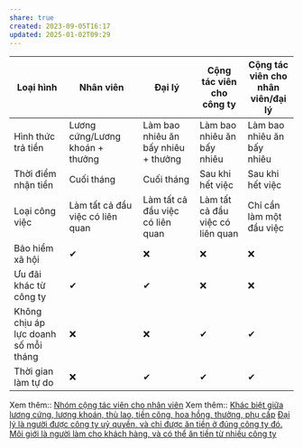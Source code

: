 ```yaml
---
share: true
created: 2023-09-05T16:17
updated: 2025-01-02T09:29
---
```

| Loại hình                            | Nhân viên                        | Đại lý                              | Cộng tác viên cho công ty        | Cộng tác viên cho nhân viên/đại lý |
| ------------------------------------ | -------------------------------- | ----------------------------------- | -------------------------------- | ---------------------------------- |
| Hình thức trả tiền                   | Lương cứng/Lương khoán + thưởng  | Làm bao nhiêu ăn bấy nhiêu + thưởng | Làm bao nhiêu ăn bấy nhiêu       | Làm bao nhiêu ăn bấy nhiêu         |
| Thời điểm nhận tiền                  | Cuối tháng                       | Cuối tháng                          | Sau khi hết việc                 | Sau khi hết việc                   |
| Loại công việc                       | Làm tất cả đầu việc có liên quan | Làm tất cả đầu việc có liên quan    | Làm tất cả đầu việc có liên quan | Chỉ cần làm một đầu việc           |
| Bảo hiểm xã hội                      | ✔                                | ❌                                  | ❌                               | ❌                                 |
| Ưu đãi khác từ công ty               | ✔                                | ✔                                   | ❌                               | ❌                                 |
| Không chịu áp lực doanh số mỗi tháng | ❌                               | ❌                                  | ✔                                | ✔                                  |
| Thời gian làm tự do                  | ❌                               | ✔                                   | ✔                                | ✔                                  |

Xem thêm:: [Nhóm cộng tác viên cho nhân viên](../../%F0%9F%93%90%20D%E1%BB%B1%20%C3%A1n/Ch%E1%BA%A1y%20ch%E1%BB%89%20ti%C3%AAu/index.md)
Xem thêm:: [Khác biệt giữa lương cứng, lương khoán, thù lao, tiền công, hoa hồng, thưởng, phụ cấp](./%C4%90%E1%BA%A1i%20l%C3%BD,%20l%C6%B0%C6%A1ng%20kho%C3%A1n,%20KPI/Kh%C3%A1c%20bi%E1%BB%87t%20gi%E1%BB%AFa%20l%C6%B0%C6%A1ng%20c%E1%BB%A9ng,%20l%C6%B0%C6%A1ng%20kho%C3%A1n,%20th%C3%B9%20lao,%20ti%E1%BB%81n%20c%C3%B4ng,%20hoa%20h%E1%BB%93ng,%20th%C6%B0%E1%BB%9Fng,%20ph%E1%BB%A5%20c%E1%BA%A5p.md)
[Đại lý là người được công ty uỷ quyền, và chỉ được ăn tiền ở đúng công ty đó. Môi giới là người làm cho khách hàng, và có thể ăn tiền từ nhiều công ty](./%C4%90%E1%BA%A1i%20l%C3%BD%20l%C3%A0%20ng%C6%B0%E1%BB%9Di%20%C4%91%C6%B0%E1%BB%A3c%20c%C3%B4ng%20ty%20u%E1%BB%B7%20quy%E1%BB%81n,%20v%C3%A0%20ch%E1%BB%89%20%C4%91%C6%B0%E1%BB%A3c%20%C4%83n%20ti%E1%BB%81n%20%E1%BB%9F%20%C4%91%C3%BAng%20c%C3%B4ng%20ty%20%C4%91%C3%B3.%20M%C3%B4i%20gi%E1%BB%9Bi%20l%C3%A0%20ng%C6%B0%E1%BB%9Di%20l%C3%A0m%20cho%20kh%C3%A1ch%20h%C3%A0ng,%20v%C3%A0%20c%C3%B3%20th%E1%BB%83%20%C4%83n%20ti%E1%BB%81n%20t%E1%BB%AB%20nhi%E1%BB%81u%20c%C3%B4ng%20ty.md)
